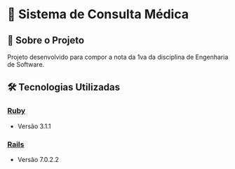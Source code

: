 # :hospital: Sistema de Consulta Médica

## :page_with_curl: Sobre o Projeto
Projeto desenvolvido para compor a nota da 1va da disciplina de Engenharia de Software.

## :hammer_and_wrench: Tecnologias Utilizadas

### [Ruby](https://www.ruby-lang.org/pt/)
*   Versão 3.1.1
### [Rails](https://rubyonrails.org/)
*   Versão 7.0.2.2
